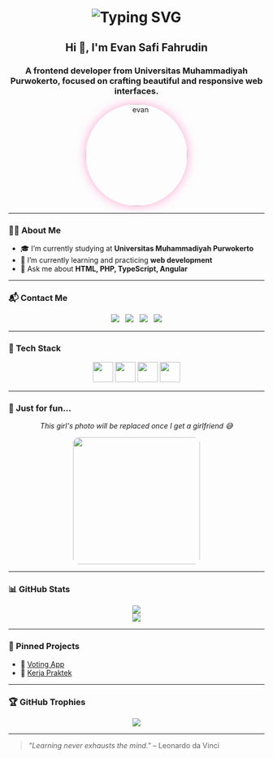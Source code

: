 <h1 align="center">
  <img src="https://readme-typing-svg.herokuapp.com?font=Fira+Code&weight=700&size=24&pause=1000&color=FF69B4&center=true&vCenter=true&width=435&lines=Welcome+to+my+GitHub!" alt="Typing SVG" />
</h1>

<h2 align="center">Hi 👋, I'm Evan Safi Fahrudin</h2>
<h3 align="center">A frontend developer from Universitas Muhammadiyah Purwokerto, focused on crafting beautiful and responsive web interfaces.</h3>

<p align="center">
  <img src="https://i.imgur.com/0YANzm4.png" alt="evan" width="200" style="border-radius:50%; box-shadow: 0 0 20px rgba(255, 105, 180, 0.6);" />
</p>


---

### 👨‍💻 About Me

- 🎓 I’m currently studying at **Universitas Muhammadiyah Purwokerto**
- 🌱 I’m currently learning and practicing **web development**
- 💬 Ask me about **HTML, PHP, TypeScript, Angular**

---

### 📬 Contact Me

<p align="center">
  <img src="https://img.shields.io/badge/Email-safievan4@gmail.com-FF69B4?style=flat&logo=gmail&logoColor=white" />
  &nbsp;
  <img src="https://img.shields.io/badge/Instagram-@nave0.7-FF69B4?style=flat&logo=instagram&logoColor=white" />
  &nbsp;
  <img src="https://img.shields.io/badge/GitHub-Safevan-FF69B4?style=flat&logo=github&logoColor=white" />
  &nbsp;
  <img src="https://img.shields.io/badge/Discord-@nave0.7-FF69B4?style=flat&logo=discord&logoColor=white" />
</p>

---

### 🧰 Tech Stack

<p align="center">
  <img src="https://cdn.jsdelivr.net/gh/devicons/devicon/icons/html5/html5-original.svg" width="40" />
  <img src="https://cdn.jsdelivr.net/gh/devicons/devicon/icons/php/php-original.svg" width="40" />
  <img src="https://cdn.jsdelivr.net/gh/devicons/devicon/icons/typescript/typescript-original.svg" width="40" />
  <img src="https://cdn.jsdelivr.net/gh/devicons/devicon/icons/angularjs/angularjs-original.svg" width="40" />
</p>

---

### 💬 Just for fun...

<p align="center">
  <em>This girl's photo will be replaced once I get a girlfriend 😅</em>
</p>

<p align="center">
  <img src="https://i.imgur.com/aBFDY6Z.png" width="250" style="border-radius:12px;" />
</p>

---

### 📊 GitHub Stats

<p align="center">
  <img src="https://github-readme-stats.vercel.app/api?username=Safevan&show_icons=true&theme=rose_pine&title_color=FF69B4&icon_color=FF69B4" />
  <br/>
  <img src="https://github-readme-stats.vercel.app/api/top-langs/?username=Safevan&layout=compact&theme=rose_pine&title_color=FF69B4" />
</p>

---

### 📌 Pinned Projects

- 🔗 [Voting App](https://github.com/Safevan/voting-app)
- 🔗 [Kerja Praktek](https://github.com/Safevan/ponpes)

---

### 🏆 GitHub Trophies

<p align="center">
  <img src="https://github-profile-trophy.vercel.app/?username=Safevan&theme=radical&title=Followers,Stars,Commits,Repositories,Issues&margin-w=15&no-frame=true" />
</p>

---

> _"Learning never exhausts the mind."_ – Leonardo da Vinci
